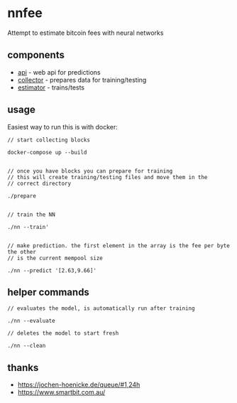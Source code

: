 # nnfee

Attempt to estimate bitcoin fees with neural networks

## components

* [api](api/) - web api for predictions
* [collector](collector/) - prepares data for training/testing
* [estimator](estimator/) - trains/tests

## usage

Easiest way to run this is with docker:

```shell
// start collecting blocks

docker-compose up --build


// once you have blocks you can prepare for training
// this will create training/testing files and move them in the
// correct directory

./prepare


// train the NN

./nn --train'


// make prediction. the first element in the array is the fee per byte the other
// is the current mempool size

./nn --predict '[2.63,9.66]'
```

## helper commands

```
// evaluates the model, is automatically run after training

./nn --evaluate

// deletes the model to start fresh

./nn --clean
```



## thanks

* https://jochen-hoenicke.de/queue/#1,24h
* https://www.smartbit.com.au/
